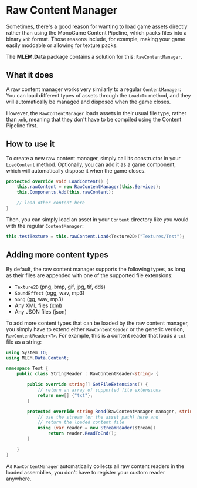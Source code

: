 # Raw Content Manager

Sometimes, there's a good reason for wanting to load game assets directly rather than using the MonoGame Content Pipeline, which packs files into a binary `xnb` format. Those reasons include, for example, making your game easily moddable or allowing for texture packs.

The **MLEM.Data** package contains a solution for this: `RawContentManager`.

## What it does
A raw content manager works very similarly to a regular `ContentManager`: You can load different types of assets through the `Load<T>` method, and they will automatically be managed and disposed when the game closes.

However, the `RawContentManager` loads assets in their usual file type, rather than `xnb`, meaning that they don't have to be compiled using the Content Pipeline first. 

## How to use it
To create a new raw content manager, simply call its constructor in your `LoadContent` method. Optionally, you can add it as a game component, which will automatically dispose it when the game closes.
```cs
protected override void LoadContent() {
    this.rawContent = new RawContentManager(this.Services);
    this.Components.Add(this.rawContent);

    // load other content here
}
```

Then, you can simply load an asset in your `Content` directory like you would with the regular `ContentManager`:
```cs
this.testTexture = this.rawContent.Load<Texture2D>("Textures/Test");
```

## Adding more content types
By default, the raw content manager supports the following types, as long as their files are appended with one of the supported file extensions:
- `Texture2D` (png, bmp, gif, jpg, tif, dds)
- `SoundEffect` (ogg, wav, mp3)
- `Song` (gg, wav, mp3)
- Any XML files (xml)
- Any JSON files (json)

To add more content types that can be loaded by the raw content manager, you simply have to extend either `RawContentReader` or the generic version, `RawContentReader<T>`. For example, this is a content reader that loads a `txt` file as a string:
```cs
using System.IO;
using MLEM.Data.Content;

namespace Test {
    public class StringReader : RawContentReader<string> {

        public override string[] GetFileExtensions() {
            // return an array of supported file extensions
            return new[] {"txt"};
        }

        protected override string Read(RawContentManager manager, string assetPath, Stream stream, string existing) {
            // use the stream (or the asset path) here and
            // return the loaded content file
            using (var reader = new StreamReader(stream))
                return reader.ReadToEnd();
        }

    }
}
```
As `RawContentManager` automatically collects all raw content readers in the loaded assemblies, you don't have to register your custom reader anywhere.